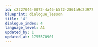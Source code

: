 ```yaml
---
id: c2227044-0072-4a46-b5f2-2861a9c2d977
blueprint: dialogue_lesson
title: '4'
dialogue_index: 4
language_level: A1
updated_by: 1
updated_at: 1755570901
---
```

